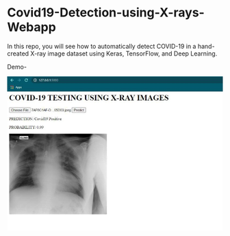 # Covid19-Detection-using-X-rays-Webapp
In this repo, you will see how to automatically detect COVID-19 in a hand-created X-ray image dataset using Keras, TensorFlow, and Deep Learning. 

Demo-

![Demo Screenshot](https://github.com/sukanyabag/Covid19-Detection-using-X-rays-Webapp/blob/master/Images/webapp_ss.jpeg?raw=true)
